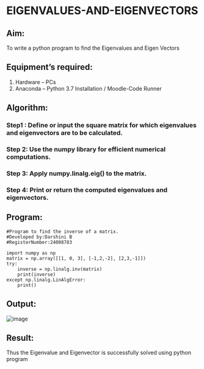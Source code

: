 # EIGENVALUES-AND-EIGENVECTORS
## Aim:
To write a python program to find the Eigenvalues and Eigen Vectors
## Equipment’s required:
1. 	Hardware – PCs
2. 	Anaconda – Python 3.7 Installation / Moodle-Code Runner
## Algorithm:
### Step1 : Define or input the square matrix for which eigenvalues and eigenvectors are to be calculated. 
### Step 2: Use the numpy library for efficient numerical computations.
### Step 3: Apply numpy.linalg.eig() to the matrix.
### Step 4: Print or return the computed eigenvalues and eigenvectors.

## Program:
```
#Program to find the inverse of a matrix.
#Developed by:Darshini B
#RegisterNumber:24008783

import numpy as np
matrix = np.array([[1, 0, 3], [-1,2,-2], [2,3,-1]])
try:
    inverse = np.linalg.inv(matrix)
    print(inverse)
except np.linalg.LinAlgError:
    print()

```

## Output:
![image](https://github.com/user-attachments/assets/d700368d-8a84-4f83-a5d7-c15f745051b3)

## Result:
Thus the Eigenvalue and Eigenvector is successfully solved using python program
